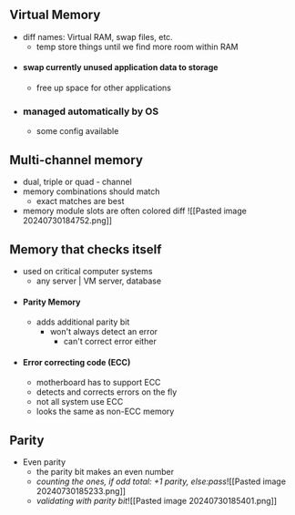 ## Virtual Memory
- diff names: Virtual RAM, swap files, etc.
	-  temp store things until we find more room within RAM
- #### swap currently unused application data to storage 
	- free up space for other applications
- ### managed automatically by OS
	- some config available

## Multi-channel memory
- dual, triple or quad - channel
- memory combinations should match 
	- exact matches are best 
- memory module slots are often colored diff ![[Pasted image 20240730184752.png]]

## Memory that checks itself
- used on critical computer systems
	- any server | VM server, database 
- #### Parity Memory
	- adds additional parity bit
		- won't always detect an error
			- can't correct error either
- #### Error correcting code (ECC)
	- motherboard has to support ECC
	- detects and corrects errors on the fly
	- not all system use ECC
	- looks the same as non-ECC memory

## Parity 
- Even parity
	- the parity bit makes an even number
	- *counting the ones, if odd total: +1 parity, else:pass*![[Pasted image 20240730185233.png]]
	- *validating with parity bit*![[Pasted image 20240730185401.png]]
